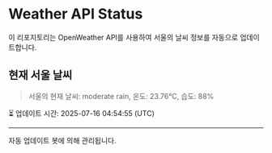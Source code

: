 
# Weather API Status

이 리포지토리는 OpenWeather API를 사용하여 서울의 날씨 정보를 자동으로 업데이트합니다.

## 현재 서울 날씨
> 서울의 현재 날씨: moderate rain, 온도: 23.76°C, 습도: 88%

⏳ 업데이트 시간: 2025-07-16 04:54:55 (UTC)

---
자동 업데이트 봇에 의해 관리됩니다.
